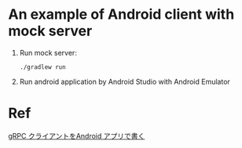 # An example of Android client with mock server

1. Run mock server:

    ```
    ./gradlew run
    ```

2. Run android application by Android Studio with Android Emulator

# Ref
[gRPC クライアントをAndroid アプリで書く](https://mizunashi-mana.github.io/blog/posts/2020/04/kotlin-android-grpc/)
